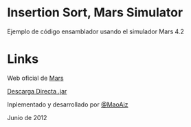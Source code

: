 Insertion Sort, Mars Simulator
===========================

Ejemplo de código ensamblador usando el simulador Mars 4.2


Links
=====
Web oficial de [Mars](http://courses.missouristate.edu/KenVollmar/MARS/) 


[Descarga Directa .jar](http://courses.missouristate.edu/KenVollmar/MARS/MARS_4_2_Aug_2011/Mars_4_2.jar)


Inplementado y desarrollado por [@MaoAiz](https://twitter.com/MaoAiz)

Junio de 2012
